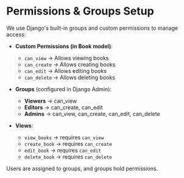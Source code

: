 # Permissions & Groups Setup

We use Django's built-in groups and custom permissions to manage access:

- **Custom Permissions (in Book model)**:
  - `can_view` → Allows viewing books
  - `can_create` → Allows creating books
  - `can_edit` → Allows editing books
  - `can_delete` → Allows deleting books

- **Groups** (configured in Django Admin):
  - **Viewers** → can_view
  - **Editors** → can_create, can_edit
  - **Admins** → can_view, can_create, can_edit, can_delete

- **Views**:
  - `view_books` → requires `can_view`
  - `create_book` → requires `can_create`
  - `edit_book` → requires `can_edit`
  - `delete_book` → requires `can_delete`

Users are assigned to groups, and groups hold permissions.